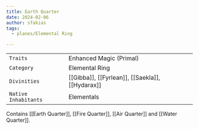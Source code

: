 ```yaml
---
title: Earth Quarter
date: 2024-02-06
author: sfakias
tags:
  - planes/Elemental Ring

---
```

| | |
| --- | --- |
| `Traits` | Enhanced Magic (Primal) |
| `Category` | Elemental Ring |
| `Divinities` | [[Gibba]], [[Fyrlean]], [[Saekla]], [[Hydarax]] |
| `Native Inhabitants` | Elementals |

Contains [[Earth Quarter]], [[Fire Quarter]], [[Air Quarter]] and [[Water Quarter]].